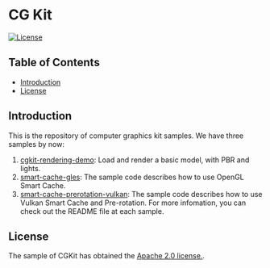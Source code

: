 # CG Kit
[![License](https://img.shields.io/badge/Docs-hmsguides-brightgreen)](https://developer.huawei.com/consumer/en/doc/development/HMSCore-Guides/introduction-0000001050197938)

## Table of Contents
 * [Introduction](#introduction)
 * [License](#license)

## Introduction
This is the repository of computer graphics kit samples. We have three samples by now:
1. [cgkit-rendering-demo](https://github.com/HMS-Core/hms-computer-graphics-demo/tree/master/samples/cgkit-rendering-demo): Load and render a basic model, with PBR and lights.
2. [smart-cache-gles](https://github.com/HMS-Core/hms-computer-graphics-demo/tree/master/samples/smart-cache-gles): The sample code describes how to use OpenGL Smart Cache.
3. [smart-cache-prerotation-vulkan](https://github.com/HMS-Core/hms-computer-graphics-demo/tree/master/samples/smart-cache-prerotation-vulkan): The sample code describes how to use Vulkan Smart Cache and Pre-rotation.
For more infomation, you can check out the README file at each sample.

## License
The sample of CGKit has obtained the [Apache 2.0 license.](http://www.apache.org/licenses/LICENSE-2.0).
